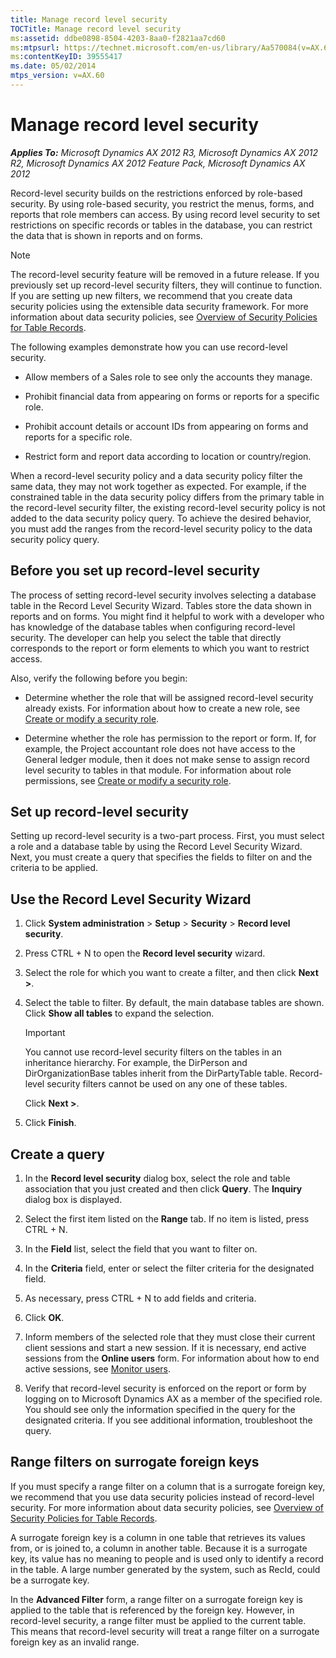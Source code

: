 ```yaml
---
title: Manage record level security
TOCTitle: Manage record level security
ms:assetid: ddbe0898-8504-4203-8aa0-f2821aa7cd60
ms:mtpsurl: https://technet.microsoft.com/en-us/library/Aa570084(v=AX.60)
ms:contentKeyID: 39555417
ms.date: 05/02/2014
mtps_version: v=AX.60
---
```


# Manage record level security 


_**Applies To:** Microsoft Dynamics AX 2012 R3, Microsoft Dynamics AX 2012 R2, Microsoft Dynamics AX 2012 Feature Pack, Microsoft Dynamics AX 2012_

Record-level security builds on the restrictions enforced by role-based security. By using role-based security, you restrict the menus, forms, and reports that role members can access. By using record level security to set restrictions on specific records or tables in the database, you can restrict the data that is shown in reports and on forms.


> [!NOTE]
> <P>The record-level security feature will be removed in a future release. If you previously set up record-level security filters, they will continue to function. If you are setting up new filters, we recommend that you create data security policies using the extensible data security framework. For more information about data security policies, see <A href="https://technet.microsoft.com/en-us/library/hh272123(v=ax.60)">Overview of Security Policies for Table Records</A>.</P>



The following examples demonstrate how you can use record-level security.

  - Allow members of a Sales role to see only the accounts they manage.

  - Prohibit financial data from appearing on forms or reports for a specific role.

  - Prohibit account details or account IDs from appearing on forms and reports for a specific role.

  - Restrict form and report data according to location or country/region.

When a record-level security policy and a data security policy filter the same data, they may not work together as expected. For example, if the constrained table in the data security policy differs from the primary table in the record-level security filter, the existing record-level security policy is not added to the data security policy query. To achieve the desired behavior, you must add the ranges from the record-level security policy to the data security policy query.

## Before you set up record-level security

The process of setting record-level security involves selecting a database table in the Record Level Security Wizard. Tables store the data shown in reports and on forms. You might find it helpful to work with a developer who has knowledge of the database tables when configuring record-level security. The developer can help you select the table that directly corresponds to the report or form elements to which you want to restrict access.

Also, verify the following before you begin:

  - Determine whether the role that will be assigned record-level security already exists. For information about how to create a new role, see [Create or modify a security role](create-or-modify-a-security-role.md).

  - Determine whether the role has permission to the report or form. If, for example, the Project accountant role does not have access to the General ledger module, then it does not make sense to assign record level security to tables in that module. For information about role permissions, see [Create or modify a security role](create-or-modify-a-security-role.md).

## Set up record-level security

Setting up record-level security is a two-part process. First, you must select a role and a database table by using the Record Level Security Wizard. Next, you must create a query that specifies the fields to filter on and the criteria to be applied.

## Use the Record Level Security Wizard

1.  Click **System administration** \> **Setup** \> **Security** \> **Record level security**.

2.  Press CTRL + N to open the **Record level security** wizard.

3.  Select the role for which you want to create a filter, and then click **Next \>**.

4.  Select the table to filter. By default, the main database tables are shown. Click **Show all tables** to expand the selection.
    

    > [!IMPORTANT]
    > <P>You cannot use record-level security filters on the tables in an inheritance hierarchy. For example, the DirPerson and DirOrganizationBase tables inherit from the DirPartyTable table. Record-level security filters cannot be used on any one of these tables.</P>

    
    Click **Next \>**.

5.  Click **Finish**.

## Create a query

1.  In the **Record level security** dialog box, select the role and table association that you just created and then click **Query**. The **Inquiry** dialog box is displayed.

2.  Select the first item listed on the **Range** tab. If no item is listed, press CTRL + N.

3.  In the **Field** list, select the field that you want to filter on.

4.  In the **Criteria** field, enter or select the filter criteria for the designated field.

5.  As necessary, press CTRL + N to add fields and criteria.

6.  Click **OK**.

7.  Inform members of the selected role that they must close their current client sessions and start a new session. If it is necessary, end active sessions from the **Online users** form. For information about how to end active sessions, see [Monitor users](monitor-users.md).

8.  Verify that record-level security is enforced on the report or form by logging on to Microsoft Dynamics AX as a member of the specified role. You should see only the information specified in the query for the designated criteria. If you see additional information, troubleshoot the query.

## Range filters on surrogate foreign keys

If you must specify a range filter on a column that is a surrogate foreign key, we recommend that you use data security policies instead of record-level security. For more information about data security policies, see [Overview of Security Policies for Table Records](https://technet.microsoft.com/en-us/library/hh272123\(v=ax.60\)).

A surrogate foreign key is a column in one table that retrieves its values from, or is joined to, a column in another table. Because it is a surrogate key, its value has no meaning to people and is used only to identify a record in the table. A large number generated by the system, such as RecId, could be a surrogate key.

In the **Advanced Filter** form, a range filter on a surrogate foreign key is applied to the table that is referenced by the foreign key. However, in record-level security, a range filter must be applied to the current table. This means that record-level security will treat a range filter on a surrogate foreign key as an invalid range.

  


